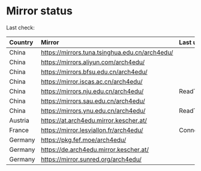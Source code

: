 <script src="./time.js"></script>
# Mirror status
Last check: <script type="text/javascript">localize(1694506903.4535756);</script>

|Country|Mirror|Last update|
|:------|:-----|:----------|
|China|https://mirrors.tuna.tsinghua.edu.cn/arch4edu/|<script type="text/javascript">localize(1694500481);</script>|
|China|https://mirrors.aliyun.com/arch4edu/|<script type="text/javascript">localize(1694457273);</script>|
|China|https://mirrors.bfsu.edu.cn/arch4edu/|<script type="text/javascript">localize(1694457683);</script>|
|China|https://mirror.iscas.ac.cn/arch4edu/|<script type="text/javascript">localize(1694457683);</script>|
|China|https://mirrors.nju.edu.cn/arch4edu/|ReadTimeout|
|China|https://mirrors.sau.edu.cn/arch4edu/|<script type="text/javascript">localize(1694500481);</script>|
|China|https://mirrors.ynu.edu.cn/arch4edu/|ReadTimeout|
|Austria|https://at.arch4edu.mirror.kescher.at/|<script type="text/javascript">localize(1694500481);</script>|
|France|https://mirror.lesviallon.fr/arch4edu/|ConnectTimeout|
|Germany|https://pkg.fef.moe/arch4edu/|<script type="text/javascript">localize(1694500481);</script>|
|Germany|https://de.arch4edu.mirror.kescher.at/|<script type="text/javascript">localize(1694500481);</script>|
|Germany|https://mirror.sunred.org/arch4edu/|<script type="text/javascript">localize(1694500481);</script>|

<script src="./tablefilter/tablefilter.js"></script>
<script src="./table.js"></script>